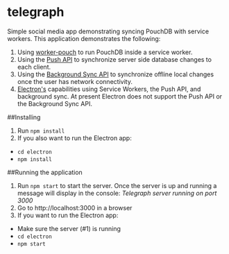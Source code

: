 # telegraph
Simple social media app demonstrating syncing PouchDB with service workers.  This application demonstrates the following:
1. Using [worker-pouch](https://github.com/pouchdb-community/worker-pouch) to run PouchDB inside a service worker.
2. Using the [Push API](https://web-push-book.gauntface.com/) to synchronize server side database changes to each client.
3. Using the [Background Sync API](https://ponyfoo.com/articles/backgroundsync) to synchronize offline local changes once the user has network connectivity.
4. [Electron's](https://electron.atom.io/) capabilities using Service Workers, the Push API, and background sync.  At present Electron does not support the Push API or the Background Sync API.

##Installing
1. Run `npm install`
2. If you also want to run the Electron app:
 * `cd electron`
 * `npm install`


##Running the application
1. Run `npm start` to start the server.  Once the server is up and running a message will display in the console: *Telegraph server running on port 3000*
2. Go to http://localhost:3000 in a browser
3. If you want to run the Electron app:
 * Make sure the server (#1) is running
 * `cd electron`
 * `npm start`
